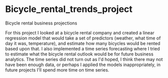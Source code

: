# Bicycle_rental_trends_project
Bicycle rental business projections

For this project I looked at a bicycle rental company and created a linear regression model that would take a set of predictors (weather, what time of day it was, temperature), and estimate how many bicycles would be rented based upon that.
I also implemented a time series forecasting where I tried to estimate what the bicycle rental outlook would be for future business analytics.  The time series did not turn out as I'd hoped, I think there may not have been enough data, or perhaps I applied the models inappropriately, in future projects I'll spend more time on time series.
